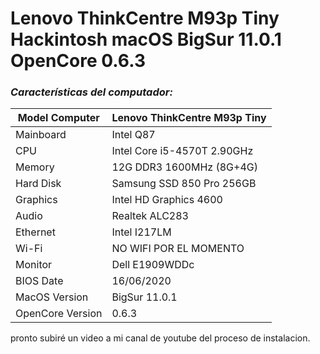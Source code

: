 # Lenovo ThinkCentre M93p Tiny Hackintosh macOS BigSur 11.0.1 OpenCore 0.6.3
### ***Características del computador:***

|Model Computer |Lenovo ThinkCentre M93p Tiny|
|------ | ------ |
|Mainboard| Intel Q87|
|CPU| Intel Core i5-4570T 2.90GHz
|Memory| 12G DDR3 1600MHz (8G+4G)
|Hard Disk| Samsung SSD 850 Pro 256GB
|Graphics| Intel HD Graphics 4600
|Audio|    Realtek ALC283
|Ethernet| Intel I217LM
|Wi-Fi|    NO WIFI POR EL MOMENTO
|Monitor| Dell E1909WDDc           
|BIOS Date|       16/06/2020
|MacOS Version| BigSur 11.0.1
|OpenCore Version|   0.6.3

pronto subiré un video a mi canal de youtube del proceso de instalacion.
